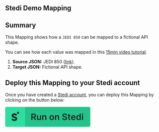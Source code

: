 ## Stedi Demo Mapping

## Summary

This Mapping shows how a `JEDI 850` can be mapped to a fictional API shape.

You can see how each value was mapped in this [15min video tutorial](https://www.youtube.com/watch?v=b0sPfOrPL3o&t=1s).

1. **Source JSON:** JEDI 850 ([link](https://edi.stedi.com/inspector?value=ISA*00*++++++++++*00*++++++++++*ZZ*STEDI++++++++++*ZZ*ACME+++++++++++*210901*1234*U*00801*000000001*0*T*%3E%7E%0AGS*PO*SENDERGS*007326879*20210901*1234*1*X*008020%7E%0AST*850*000000001%7E%0ABEG*24*SP*PO-00001**20210901%7E%0AN1*2L*STEDI+INC.%7E%0AREF*K6*A+composable+platform+for+building+flexible+EDI+systems%7E%0APER*SR**EA*team%40stedi.com%7E%0APO1**1*2P*0.0001*PE*GE*EDI+Core%7E%0APO1**1*C0*0.05*PE*GE*Mappings%7E%0ACTT*2%7E%0ASE*9*000000001%7E%0AGE*1*1%7E%0AIEA*1*000000001%7E%0A&view=json)).
2. **Target JSON:** Fictional API shape.

## Deploy this Mapping to your Stedi account

Once you have created a [Stedi account](https://terminal.stedi.com/sign-up?email=), you can deploy this Mapping by clicking on the button below:

[![Run on Stedi](./../RunOnStedi.svg)](https://stedi.com/app/mappings/import?mapping=https://raw.githubusercontent.com/Stedi/starter-kit/main/mappings-examples/stedi-demo-mapping/mapping.json&source_json=https://raw.githubusercontent.com/Stedi/starter-kit/main/mappings-examples/stedi-demo-mapping/jedi-850.json&target_json=https://raw.githubusercontent.com/Stedi/starter-kit/main/mappings-examples/stedi-demo-mapping/fictional-API-shape.json&referrer=starter-kit)
